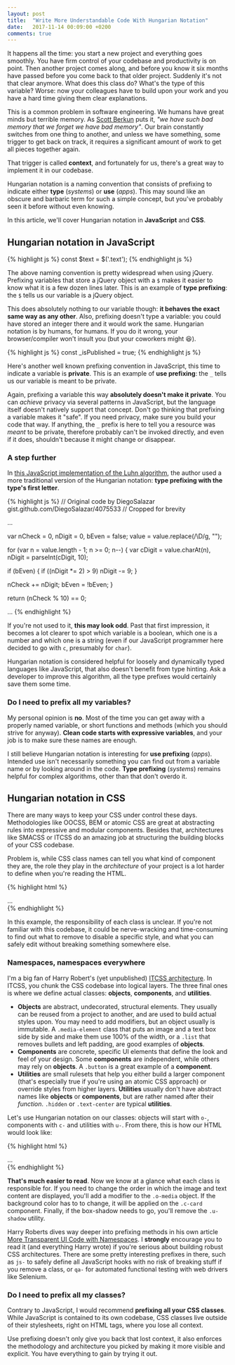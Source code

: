 ```yaml
---
layout: post
title:  "Write More Understandable Code With Hungarian Notation"
date:   2017-11-14 00:09:00 +0200
comments: true
---
```


It happens all the time: you start a new project and everything goes smoothly. You have firm control of your codebase and productivity is on point. Then another project comes along, and before you know it six months have passed before you come back to that older project. Suddenly it's not that clear anymore. What does this class do? What's the type of this variable? Worse: now your colleagues have to build upon your work and you have a hard time giving them clear explanations.

This is a common problem in software engineering. We humans have great minds but terrible memory. As [Scott Berkun][scott-berkun] puts it, *"we have such bad memory that we forget we have bad memory"*. Our brain constantly switches from one thing to another, and unless we have something, some trigger to get back on track, it requires a significant amount of work to get all pieces together again.

That trigger is called **context**, and fortunately for us, there's a great way to implement it in our codebase.

Hungarian notation is a naming convention that consists of prefixing to indicate either **type** (*systems*) or **use** (*apps*). This may sound like an obscure and barbaric term for such a simple concept, but you've probably seen it before without even knowing.

In this article, we'll cover Hungarian notation in **JavaScript** and **CSS**.

## Hungarian notation in JavaScript

{% highlight js %}
const $text = $('.text');
{% endhighlight js %}

The above naming convention is pretty widespread when using jQuery. Prefixing variables that store a jQuery object with a `$` makes it easier to know what it is a few dozen lines later. This is an example of **type prefixing**: the `$` tells us our variable is a jQuery object.

This does absolutely nothing to our variable though: **it behaves the exact same way as any other**. Also, prefixing doesn't type a variable: you could have stored an integer there and it would work the same. Hungarian notation is by humans, for humans. If you do it wrong, your browser/compiler won't insult you (but your coworkers might 😆).

{% highlight js %}
const _isPublished = true;
{% endhighlight js %}

Here's another well known prefixing convention in JavaScript, this time to indicate a variable is **private**. This is an example of **use prefixing**: the `_` tells us our variable is meant to be private.

Again, prefixing a variable this way **absolutely doesn't make it private**. You can *achieve* privacy via several patterns in JavaScript, but the language itself doesn't natively support that concept. Don't go thinking that prefixing a variable makes it "safe". If you need privacy, make sure you build your code that way. If anything, the `_` prefix is here to tell you a resource was *meant* to be private, therefore probably can't be invoked directly, and even if it does, shouldn't because it might change or disappear.


### A step further

In [this JavaScript implementation of the Luhn algorithm][gist:4075533], the author used a more traditional version of the Hungarian notation: **type prefixing with the type's first letter**.

{% highlight js %}
// Original code by DiegoSalazar gist.github.com/DiegoSalazar/4075533
// Cropped for brevity

...

var nCheck = 0, nDigit = 0, bEven = false;
value = value.replace(/\D/g, "");

for (var n = value.length - 1; n >= 0; n--) {
  var cDigit = value.charAt(n),
      nDigit = parseInt(cDigit, 10);

  if (bEven) {
    if ((nDigit *= 2) > 9) nDigit -= 9;
  }

  nCheck += nDigit;
  bEven = !bEven;
}

return (nCheck % 10) == 0;

...
{% endhighlight %}

If you're not used to it, **this may look odd**. Past that first impression, it becomes a lot clearer to spot which variable is a boolean, which one is a number and which one is a string (even if our JavaScript programmer here decided to go with `c`, presumably for `char`).

Hungarian notation is considered helpful for loosely and dynamically typed languages like JavaScript, that also doesn't benefit from type hinting. Ask a developer to improve this algorithm, all the type prefixes would certainly save them some time.

### Do I need to prefix all my variables?

My personal opinion is **no**. Most of the time you can get away with a properly named variable, or short functions and methods (which you should strive for anyway). **Clean code starts with expressive variables**, and your job is to make sure these names are enough.

I still believe Hungarian notation is interesting for **use prefixing** (*apps*). Intended use isn't necessarily something you can find out from a variable name or by looking around in the code. **Type prefixing** (*systems*) remains helpful for complex algorithms, other than that don't overdo it.

## Hungarian notation in CSS

There are many ways to keep your CSS under control these days. Methodologies like OOCSS, BEM or atomic CSS are great at abstracting rules into expressive and modular components. Besides that, architectures like SMACSS or ITCSS do an amazing job at structuring the building blocks of your CSS codebase.

Problem is, while CSS class names can tell you what kind of component they are, the role they play in the *architecture* of your project is a lot harder to define when you're reading the HTML.

{% highlight html %}
<div class="card shadow media">
  ...
</div>
{% endhighlight %}

In this example, the responsibility of each class is unclear. If you're not familiar with this codebase, it could be nerve-wracking and time-consuming to find out what to remove to disable a specific style, and what you can safely edit without breaking something somewhere else.

### Namespaces, namespaces everywhere

I'm a big fan of Harry Robert's (yet unpublished) [ITCSS architecture][creative-bloq:itcss]. In ITCSS, you chunk the CSS codebase into logical layers. The three final ones is where we define actual classes: **objects**, **components**, and **utilities**.

- **Objects** are abstract, undecorated, structural elements. They usually can be reused from a project to another, and are used to build actual styles upon. You may need to add modifiers, but an object usually is immutable. A `.media-element` class that puts an image and a text box side by side and make them use 100% of the width, or a `.list` that removes bullets and left padding, are good examples of **objects**.
- **Components** are concrete, specific UI elements that define the look and feel of your design. Some **components** are independent, while others may rely on **objects**. A `.button` is a great example of a **component**.
- **Utilities** are small rulesets that help you either build a larger component (that's especially true if you're using an atomic CSS approach) or override styles from higher layers. **Utilities** usually don't have abstract names like **objects** or **components**, but are rather named after their *function*. `.hidden` or `.text-center` are typical **utilities**.

Let's use Hungarian notation on our classes: objects will start with `o-`, components with `c-` and utilities with `u-`. From there, this is how our HTML would look like:

{% highlight html %}
<div class="c-card u-shadow o-media">
  ...
</div>
{% endhighlight %}

**That's much easier to read**. Now we know at a glance what each class is responsible for. If you need to change the order in which the image and text content are displayed, you'll add a modifier to the `.o-media` object. If the background color has to to change, it will be applied on the `.c-card` component. Finally, if the box-shadow needs to go, you'll remove the `.u-shadow` utility.

Harry Roberts dives way deeper into prefixing methods in his own article [More Transparent UI Code with Namespaces][css-wizardry:namespaces]. I **strongly** encourage you to read it (and everything Harry wrote) if you're serious about building robust CSS architectures. There are some pretty interesting prefixes in there, such as `js-` to safely define all JavaScript hooks with no risk of breaking stuff if you remove a class, or `qa-` for automated functional testing with web drivers like Selenium.

### Do I need to prefix all my classes?

Contrary to JavaScript, I would recommend **prefixing all your CSS classes**. While JavaScript is contained to its own codebase, CSS classes live outside of their stylesheets, right on HTML tags, where you lose all context.

Use prefixing doesn't only give you back that lost context, it also enforces the methodology and architecture you picked by making it more visible and explicit. You have everything to gain by trying it out.

[scott-berkun]: http://scottberkun.com/
[gist:4075533]: https://gist.github.com/DiegoSalazar/4075533
[creative-bloq:itcss]: http://www.creativebloq.com/web-design/manage-large-css-projects-itcss-101517528
[css-wizardry:namespaces]: https://csswizardry.com/2015/03/more-transparent-ui-code-with-namespaces/